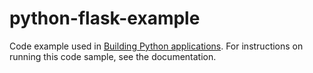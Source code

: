 # python-flask-example
Code example used in [Building Python applications](https://cloud.google.com/build/docs/building/build-containerize-python). For instructions on running this code sample, see the documentation.
